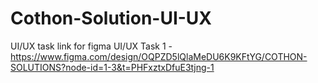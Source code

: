 # Cothon-Solution-UI-UX
UI/UX task
link for figma UI/UX Task 1 -
https://www.figma.com/design/OQPZD5lQlaMeDU6K9KFtYG/COTHON-SOLUTIONS?node-id=1-3&t=PHFxztxDfuE3tjng-1
